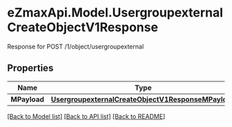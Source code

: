# eZmaxApi.Model.UsergroupexternalCreateObjectV1Response
Response for POST /1/object/usergroupexternal

## Properties

Name | Type | Description | Notes
------------ | ------------- | ------------- | -------------
**MPayload** | [**UsergroupexternalCreateObjectV1ResponseMPayload**](UsergroupexternalCreateObjectV1ResponseMPayload.md) |  | 

[[Back to Model list]](../README.md#documentation-for-models) [[Back to API list]](../README.md#documentation-for-api-endpoints) [[Back to README]](../README.md)

